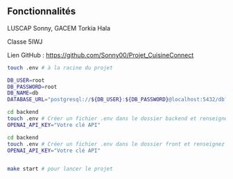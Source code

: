 ## Fonctionnalités
LUSCAP Sonny, GACEM Torkia Hala

Classe 5IWJ

Lien GitHub : https://github.com/Sonny00/Projet_CuisineConnect


```bash
touch .env # à la racine du projet
```

```bash
DB_USER=root
DB_PASSWORD=root
DB_NAME=db
DATABASE_URL="postgresql://${DB_USER}:${DB_PASSWORD}@localhost:5432/db?schema=public"
```


```bash
cd backend
touch .env # Créer un fichier .env dans le dossier backend et renseignez votre clé api OpenAI
OPENAI_API_KEY="Votre clé API"

cd backend
touch .env # Créer un fichier .env dans le dossier front et renseignez votre clé api OpenAI
OPENAI_API_KEY="Votre clé API"


make start # pour lancer le projet
```